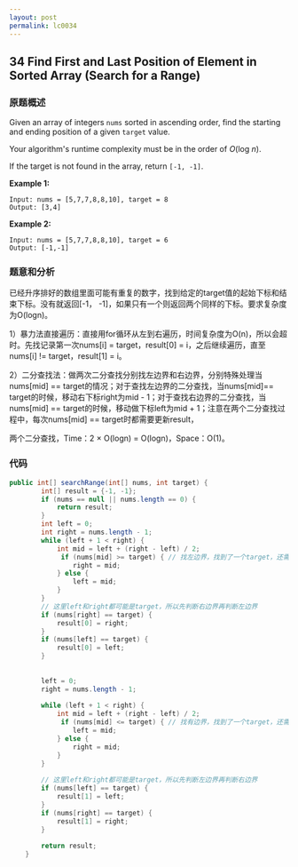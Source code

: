 ```yaml
---
layout: post
permalink: lc0034
---
```


## 34 Find First and Last Position of Element in Sorted Array \(Search for a Range\)

### 原题概述

Given an array of integers `nums` sorted in ascending order, find the starting and ending position of a given `target` value.

Your algorithm's runtime complexity must be in the order of _O_\(log _n_\).

If the target is not found in the array, return `[-1, -1]`.

**Example 1:**

```text
Input: nums = [5,7,7,8,8,10], target = 8
Output: [3,4]
```

**Example 2:**

```text
Input: nums = [5,7,7,8,8,10], target = 6
Output: [-1,-1]
```

### 题意和分析

已经升序排好的数组里面可能有重复的数字，找到给定的target值的起始下标和结束下标。没有就返回\[-1， -1\]，如果只有一个则返回两个同样的下标。要求复杂度为O\(logn\)。

1）暴力法直接遍历：直接用for循环从左到右遍历，时间复杂度为O\(n\)，所以会超时。先找记录第一次nums\[i\] = target，result\[0\] = i，之后继续遍历，直至nums\[i\]  !=  target，result\[1\] = i。 

2）二分查找法：做两次二分查找分别找左边界和右边界，分别特殊处理当nums\[mid\] == target的情况；对于查找左边界的二分查找，当nums\[mid\]== target的时候，移动右下标right为mid - 1；对于查找右边界的二分查找，当nums\[mid\] == target的时候，移动做下标left为mid + 1；注意在两个二分查找过程中，每次nums\[mid\] == target时都需要更新result，

两个二分查找，Time：2 × O\(logn\) = O\(logn\)，Space：O\(1\)。 

### 代码

```java
public int[] searchRange(int[] nums, int target) {
        int[] result = {-1, -1};
        if (nums == null || nums.length == 0) {
            return result;
        }
        int left = 0;
        int right = nums.length - 1;
        while (left + 1 < right) {
            int mid = left + (right - left) / 2;
             if (nums[mid] >= target) { // 找左边界，找到了一个target，还需要继续往左边找
                right = mid;
            } else {
                left = mid;
            }
        }
        // 这里left和right都可能是target，所以先判断右边界再判断左边界
        if (nums[right] == target) {
            result[0] = right;
        }
        if (nums[left] == target) {
            result[0] = left;
        } 
        
        
        left = 0;
        right = nums.length - 1;
        
        while (left + 1 < right) {
            int mid = left + (right - left) / 2;
             if (nums[mid] <= target) { // 找有边界，找到了一个target，还需要继续往右边找
                left = mid;
            } else {
                right = mid;
            }
        }
        
        // 这里left和right都可能是target，所以先判断左边界再判断右边界
        if (nums[left] == target) {
            result[1] = left;
        }
        if (nums[right] == target) {
            result[1] = right;
        }
        
        return result;
    }
```
